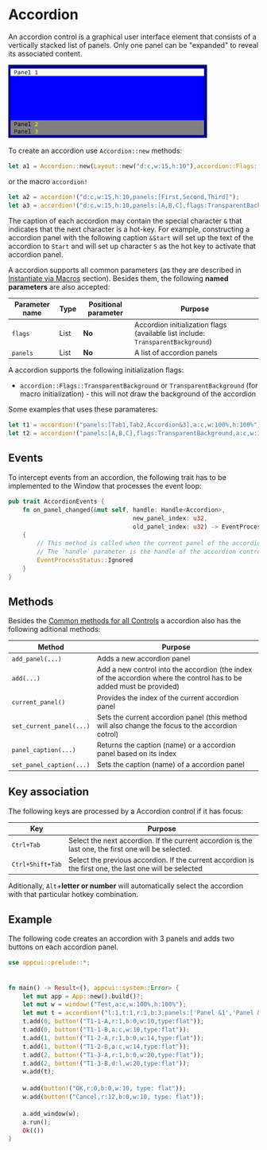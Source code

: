 # Accordion

An accordion control is a graphical user interface element that consists of a vertically stacked list of panels. Only one panel can be "expanded" to reveal its associated content.

<img src="img/accordion.png" width=400/>

To create an accordion use `Accordion::new` methods:
```rs
let a1 = Accordion::new(Layout::new("d:c,w:15,h:10"),accordion::Flags::None);
```

or the macro `accordion!`
```rs
let a2 = accordion!("d:c,w:15,h:10,panels:[First,Second,Third]");
let a3 = accordion!("d:c,w:15,h:10,panels:[A,B,C],flags:TransparentBackground");
```

The caption of each accordion may contain the special character `&` that indicates that the next character is a hot-key. For example, constructing a accordion panel with the following caption `&Start` will set up the text of the accordion to `Start` and will set up character `S` as the hot key to activate that accordion panel.

A accordion supports all common parameters (as they are described in [Instantiate via Macros](../instantiate_via_macros.md) section). Besides them, the following **named parameters** are also accepted:

| Parameter name | Type | Positional parameter | Purpose                                                                           |
| -------------- | ---- | -------------------- | --------------------------------------------------------------------------------- |
| `flags`        | List | **No**               | Accordion initialization flags  (available list include: `TransparentBackground`) |
| `panels`       | List | **No**               | A list of accordion panels                                                        |

A accordion supports the following initialization flags:
* `accordion::Flags::TransparentBackground` or `TransparentBackground` (for macro initialization) - this will not draw the background of the accordion

Some examples that uses these paramateres:
```rs
let t1 = accordion!("panels:[Tab1,Tab2,Accordion&3],a:c,w:100%,h:100%");
let t2 = accordion!("panels:[A,B,C],flags:TransparentBackground,a:c,w:100%,h:100%");
```

## Events

To intercept events from an accordion, the following trait has to be implemented to the Window that processes the event loop:

```rs
pub trait AccordionEvents {
    fn on_panel_changed(&mut self, handle: Handle<Accordion>, 
                                   new_panel_index: u32, 
                                   old_panel_index: u32) -> EventProcessStatus 
    {
        // This method is called when the current panel of the accordion is changed.
        // The `handle` parameter is the handle of the accordion control.
        EventProcessStatus::Ignored
    }
}
```

## Methods

Besides the [Common methods for all Controls](../common_methods.md) a accordion also has the following aditional methods:

| Method                   | Purpose                                                                                                              |
| ------------------------ | -------------------------------------------------------------------------------------------------------------------- |
| `add_panel(...)`         | Adds a new accordion panel                                                                                           |
| `add(...)`               | Add a new control into the accordion (the index of the accordion where the control has to be added must be provided) |
| `current_panel()`        | Provides the index of the current accordion panel                                                                    |
| `set_current_panel(...)` | Sets the current accordion panel (this method will also change the focus to the accordion cotrol)                    |
| `panel_caption(...)`     | Returns the caption (name) or a accordion panel based on its index                                                   |
| `set_panel_caption(...)` | Sets the caption (name) of a accordion panel                                                                         |

## Key association

The following keys are processed by a Accordion control if it has focus:

| Key              | Purpose                                                                                                 |
| ---------------- | ------------------------------------------------------------------------------------------------------- |
| `Ctrl+Tab`       | Select the next accordion. If the current accordion is the last one, the first one will be selected.    |
| `Ctrl+Shift+Tab` | Select the previous accordion. If the current accordion is the first one, the last one will be selected |

Aditionally, `Alt`+**letter or number** will automatically select the accordion with that particular hotkey combination.

## Example

The following code creates an accordion with 3 panels and adds two buttons on each accordion panel.

```rs
use appcui::prelude::*;


fn main() -> Result<(), appcui::system::Error> {
    let mut app = App::new().build()?;
    let mut w = window!("Test,a:c,w:100%,h:100%");
    let mut t = accordion!("l:1,t:1,r:1,b:3,panels:['Panel &1','Panel &2','Panel &3']");
    t.add(0, button!("T1-1-A,r:1,b:0,w:10,type:flat"));
    t.add(0, button!("T1-1-B,a:c,w:10,type:flat"));      
    t.add(1, button!("T1-2-A,r:1,b:0,w:14,type:flat"));
    t.add(1, button!("T1-2-B,a:c,w:14,type:flat")); 
    t.add(2, button!("T1-3-A,r:1,b:0,w:20,type:flat"));
    t.add(2, button!("T1-3-B,d:l,w:20,type:flat"));  
    w.add(t); 

    w.add(button!("OK,r:0,b:0,w:10, type: flat"));
    w.add(button!("Cancel,r:12,b:0,w:10, type: flat"));

    a.add_window(w);
    a.run();
    Ok(())
}
```
